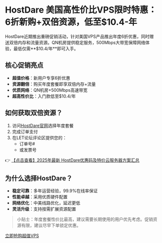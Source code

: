 # HostDare 美国高性价比VPS限时特惠：6折新购+双倍资源，低至$10.4-年

HostDare近期推出重磅促销活动，针对美国VPS产品推出年度6折优惠，同时赠送双倍内存和流量资源。QN机房提供稳定服务，500Mbps大带宽保障网络体验，最低仅需**$10.4/年**即可入手。

## 核心促销亮点

- **超值价格**：新用户专享6折优惠
- **资源翻倍**：购买年度套餐即享双倍内存+流量
- **优质网络**：QN机房+500Mbps高速带宽
- **超高性价比**：入门款低至$10.4/年

## 如何获取双倍资源？

1. 访问[HostDare官网](https://bit.ly/hostdare)选择年度套餐
2. 完成订单支付
3. 在LET论坛评论区提供您的：
   - 订单号#
   - 或发票号

👉 [【点击查看】2025年最新 HostDare优惠码及特价云服务器方案汇总](https://bit.ly/hostdare)

## 为什么选择HostDare？

- **稳定可靠**：多年运营经验，99.9%在线率保证
- **性能卓越**：采用优质硬件配置
- **网络优化**：中美线路优化，延迟更低
- **灵活升级**：支持按需扩展资源配置

> 小贴士：年度套餐性价比最高，建议需要长期使用的用户优先考虑。促销资源有限，建议尽早下单锁定优惠。

[立即抢购超值VPS](https://bit.ly/hostdare)